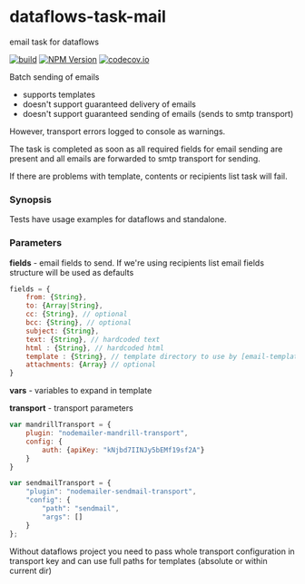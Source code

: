 # dataflows-task-mail
email task for dataflows

[![build](https://travis-ci.org/apla/dataflows-task-mail.svg)](https://travis-ci.org/apla/dataflows-task-mail)
[![NPM Version](http://img.shields.io/npm/v/dataflows-task-mail.svg?style=flat)](https://www.npmjs.org/package/dataflows-task-mail)
[![codecov.io](https://codecov.io/github/apla/dataflows-task-mail/coverage.svg?branch=master)](https://codecov.io/github/apla/dataflows-task-mail?branch=master)


Batch sending of emails
 - supports templates
 - doesn't support guaranteed delivery of emails
 - doesn't support guaranteed sending of emails (sends to smtp transport)

However, transport errors logged to console as warnings.

The task is completed as soon as all required fields for email sending are
present and all emails are forwarded to smtp transport for sending.

If there are problems with template, contents or recipients list task will fail.

### Synopsis

Tests have usage examples for dataflows and standalone.

### Parameters

**fields** - email fields to send. If we're using recipients list
 email fields structure will be used as defaults

```javascript
fields = {
	from: {String},
	to: {Array|String},
	cc: {String}, // optional
	bcc: {String}, // optional
	subject: {String},
	text: {String}, // hardcoded text
	html : {String}, // hardcoded html
	template : {String}, // template directory to use by [email-templates](https://github.com/niftylettuce/node-email-templates)
	attachments: {Array} // optional
}
```

**vars** - variables to expand in template

**transport** - transport parameters

```javascript
var mandrillTransport = {
	plugin: "nodemailer-mandrill-transport",
	config: {
		auth: {apiKey: "kNjbd7IINJy5bEMf19sf2A"}
	}
}

var sendmailTransport = {
	"plugin": "nodemailer-sendmail-transport",
	"config": {
		"path": "sendmail",
		"args": []
	}
};
```

Without dataflows project you need to pass whole transport configuration
in transport key and can use full paths for templates (absolute or within current dir)
